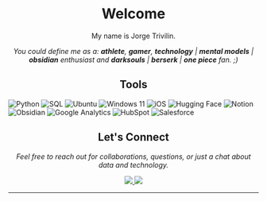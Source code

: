<h1 align='center'>Welcome</h1>
<p align="center">My name is Jorge Trivilin.</p>
<p align="center"><em>You could define me as a: <strong>athlete</strong>, <strong>gamer</strong>, <strong>technology</strong> | <strong>mental models</strong> | <strong>obsidian</strong> enthusiast and <strong>darksouls</strong> | <strong>berserk</strong> | <strong>one piece</strong> fan. ;)</em></p>


<h2 align='center'>Tools</h1>

![Python](https://img.shields.io/badge/-Python-3776AB?style=flat&logo=Python&logoColor=white)
![SQL](https://img.shields.io/badge/-SQL-4479A1?style=flat&logo=MySQL&logoColor=white)
![Ubuntu](https://img.shields.io/badge/-Ubuntu-E95420?style=flat&logo=Ubuntu&logoColor=white)
![Windows 11](https://img.shields.io/badge/-Windows_11-0078D6?style=flat&logo=Windows&logoColor=white)
![iOS](https://img.shields.io/badge/-iOS-000000?style=flat&logo=iOS&logoColor=white)
![Hugging Face](https://img.shields.io/badge/-Hugging_Face-FFEF00?style=flat&logoColor=white)
![Notion](https://img.shields.io/badge/-Notion-000000?style=flat&logo=Notion&logoColor=white)
![Obsidian](https://img.shields.io/badge/-Obsidian-483D8B?style=flat&logo=Obsidian&logoColor=white)
![Google Analytics](https://img.shields.io/badge/-Google_Analytics-E37400?style=flat&logo=Google-Analytics&logoColor=white)
![HubSpot](https://img.shields.io/badge/-HubSpot-FF7A59?style=flat&logo=HubSpot&logoColor=white)
![Salesforce](https://img.shields.io/badge/-Salesforce-00A1E0?style=flat&logo=Salesforce&logoColor=white)


<h2 align='center'>Let's Connect</h1>
<p align="center"><em>Feel free to reach out for collaborations, questions, or just a chat about data and technology.
</em></p>

<p align="center">
  <a href="https://www.linkedin.com/in/jorgetrivilin">
    <img src="https://img.shields.io/badge/-LinkedIn-0077B5?style=flat&logo=LinkedIn&logoColor=white">
  </a>
  <a href="mailto:jorge.trivilin@gmail.com">
    <img src="https://img.shields.io/badge/-Gmail-D14836?style=flat&logo=Gmail&logoColor=white">
  </a>
</p>



---
